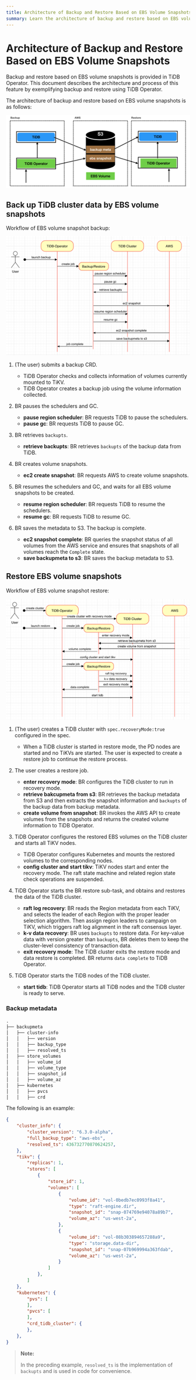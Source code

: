 ```yaml
---
title: Architecture of Backup and Restore Based on EBS Volume Snapshots
summary: Learn the architecture of backup and restore based on EBS volume snapshots in TiDB.
---
```


# Architecture of Backup and Restore Based on EBS Volume Snapshots

Backup and restore based on EBS volume snapshots is provided in TiDB Operator. This document describes the architecture and process of this feature by exemplifying backup and restore using TiDB Operator.

The architecture of backup and restore based on EBS volume snapshots is as follows:

![AWS EBS Snapshot Backup and Restore architecture](/media/volume-snapshot-backup-restore-overview.png)

## Back up TiDB cluster data by EBS volume snapshots

Workflow of EBS volume snapshot backup:

![EBS Snapshot backup process design](/media/volume-snapshot-backup-workflow.png)

1. (The user) submits a backup CRD.
   * TiDB Operator checks and collects information of volumes currently mounted to TiKV.
   * TiDB Operator creates a backup job using the volume information collected.

2. BR pauses the schedulers and GC.
   * **pause region scheduler**: BR requests TiDB to pause the schedulers.
   * **pause gc**: BR requests TiDB to pause GC.

3. BR retrieves `backupts`.
   * **retrieve backupts**: BR retrieves `backupts` of the backup data from TiDB.

4. BR creates volume snapshots.
   * **ec2 create snapshot**: BR requests AWS to create volume snapshots.

5. BR resumes the schedulers and GC, and waits for all EBS volume snapshots to be created.
   * **resume region scheduler**: BR requests TiDB to resume the schedulers.
   * **resume gc**: BR requests TiDB to resume GC.

6. BR saves the metadata to S3. The backup is complete.
   * **ec2 snapshot complete**: BR queries the snapshot status of all volumes from the AWS service and ensures that snapshots of all volumes reach the `Complete` state.
   * **save backupmeta to s3**: BR saves the backup metadata to S3.

## Restore EBS volume snapshots

Workflow of EBS volume snapshot restore:

![EBS Snapshot restore process design](/media/volume-snapshot-restore-workflow.png)

1. (The user) creates a TiDB cluster with `spec.recoveryMode:true` configured in the spec.
   * When a TiDB cluster is started in restore mode, the PD nodes are started and no TiKVs are started. The user is expected to create a restore job to continue the restore process.

2. The user creates a restore job.
   * **enter recovery mode**: BR configures the TiDB cluster to run in recovery mode.
   * **retrieve bakcupmeta from s3**: BR retrieves the backup metadata from S3 and then extracts the snapshot information and `backupts` of the backup data from backup metadata.
   * **create volume from snapshot**: BR invokes the AWS API to create volumes from the snapshots and returns the created volume information to TiDB Operator.

3. TiDB Operator configures the restored EBS volumes on the TiDB cluster and starts all TiKV nodes.
   * TiDB Operator configures Kubernetes and mounts the restored volumes to the corresponding nodes.
   * **config cluster and start tikv**: TiKV nodes start and enter the recovery mode. The raft state machine and related region state check operations are suspended.

4. TiDB Operator starts the BR restore sub-task, and obtains and restores the data of the TiDB cluster.
   * **raft log recovery**: BR reads the Region metadata from each TiKV, and selects the leader of each Region with the proper leader selection algorithm. Then assign region leaders to campaign on TiKV, which triggers raft log alignment in the raft consensus layer.
   * **k-v data recovery**: BR uses `backupts` to restore data. For key-value data with version greater than `backupts`, BR deletes them to keep the cluster-level consistency of transaction data.
   * **exit recovery mode**: The TiDB cluster exits the restore mode and data restore is completed. BR returns `data complete` to TiDB Operator.

5. TiDB Operator starts the TiDB nodes of the TiDB cluster.
   * **start tidb**: TiDB Operator starts all TiDB nodes and the TiDB cluster is ready to serve.

### Backup metadata

```
.
├── backupmeta
│   ├── cluster-info
│   │   ├── version
│   │   ├── backup_type
│   │   ├── resolved_ts
│   ├── store_volumes
│   │   ├── volume_id
│   │   ├── volume_type
│   │   ├── snapshot_id
│   │   ├── volume_az
│   ├── kubernetes
│   │   ├── pvcs
│   │   ├── crd
```

The following is an example:

```json
{
    "cluster_info": {
        "cluster_version": "6.3.0-alpha",
        "full_backup_type": "aws-ebs",
        "resolved_ts": 436732770870624257,
    },
    "tikv": {
        "replicas": 1,
        "stores": [
            {
                "store_id": 1,
                "volumes": [
                    {
                        "volume_id": "vol-0bedb7ec0993f8a41",
                        "type": "raft-engine.dir",
                        "snapshot_id": "snap-074769e94078a89b7",
                        "volume_az": "us-west-2a",
                    },
                    {
                        "volume_id": "vol-08b303894657288a9",
                        "type": "storage.data-dir",
                        "snapshot_id": "snap-07b969994a363fdab",
                        "volume_az": "us-west-2a",
                    }
                ]
            },
        ]
    },
    "kubernetes": {
        "pvs": [
        ],
        "pvcs": [
        ],
        "crd_tidb_cluster": {
        },
    },
}
```

> **Note:**
>
> In the preceding example, `resolved_ts` is the implementation of `backupts` and is used in code for convenience.
